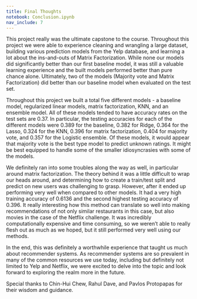 ```yaml
---
title: Final Thoughts
notebook: Conclusion.ipynb
nav_include: 7
---
```



This project really was the ultimate capstone to the course. Throughout this project we were able to experience cleaning and wrangling a large dataset, building various prediction models from the Yelp database, and learning a lot about the ins-and-outs of Matrix Factorization. While none our models did significantly better than our first baseline model, it was still a valuable learning experience and the built models performed better than pure chance alone. Ultimately, two of the models (Majority vote and Matrix Factorization) did better than our baseline model when evaluated on the test set. 

Throughout this project we built a total five different models - a baseline model, regularized linear models,  matrix factorization, KNN, and an ensemble model. All of these models tended to have accuracy rates on the test sets are 0.37. In particular, the testing accuracies for each of the different models were 0.389 for the baseline, 0.382 for Ridge, 0.364 for the Lasso, 0.324 for the KNN, 0.396 for matrix factorization, 0.404 for majority vote, and 0.357 for the Logistic ensemble. Of these models, it would appear that majority vote is the best type model to predict unknown ratings. It might be best equipped to handle some of the smaller idiosyncrasies with some of the models.  

We definitely ran into some troubles along the way as well, in particular around matrix factorization. The theory behind it was a little difficult to wrap our heads around, and determining how to create a train/test split and predict on new users was challenging to grasp. However, after it ended up performing very well when compared to other models. It had a very high training accuracy of 0.6136 and the second highest testing accuracy of 0.396. It really interesting how this method can translate so well into making recommendations of not only similar restaurants in this case, but also movies in the case of the Netflix challenge. It was incredibly computationally expensive and time consuming, so we weren’t able to really flesh out as much as we hoped, but it still performed very well using our methods. 

In the end, this was definitely a worthwhile experience that taught us much about recommender systems. As recommender systems are so prevalent in many of the common resources we use today, including but definitely not limited to Yelp and Netflix, we were excited to delve into the topic and look forward to exploring the realm more in the future.

Special thanks to Chin-Hui Chew, Rahul Dave, and Pavlos Protopapas for their wisdom and guidance.


